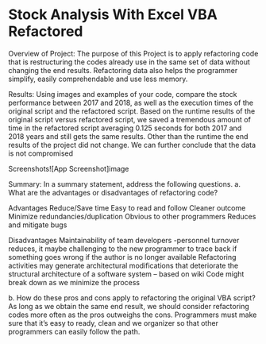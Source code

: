 # Stock Analysis With Excel VBA Refactored
Overview of Project:
The purpose of this Project is to apply refactoring code that is restructuring the codes already use in the same set of data without changing the end results. Refactoring data also helps the programmer simplify, easily comprehendable and use less memory.

Results:
Using images and examples of your code, compare the stock performance between 2017 and 2018, as well as the execution times of the original script and the refactored script. Based on the runtime results of the original script versus refactored script, we saved a tremendous amount of time in the refactored script averaging 0.125 seconds for both 2017 and 2018 years and still gets the same results. Other than the runtime the end results of the project did not change. We can further conclude that the data is not compromised

Screenshots![App Screenshot]image

Summary: In a summary statement, address the following questions.
a. What are the advantages or disadvantages of refactoring code?

Advantages
Reduce/Save time
Easy to read and follow
Cleaner outcome
Minimize redundancies/duplication
Obvious to other programmers
Reduces and mitigate bugs

Disadvantages
Maintainability of team developers -personnel turnover reduces, it maybe challenging to the new programmer to trace back if something goes wrong if the author is no longer available
Refactoring activities may generate architectural modifications that deteriorate the structural architecture of a software system – based on wiki
Code might break down as we minimize the process

b. How do these pros and cons apply to refactoring the original VBA script?
As long as we obtain the same end result, we should consider refactoring codes more often as the pros outweighs the cons. Programmers must make sure that it’s easy to ready, clean and we organizer so that other programmers can easily follow the path.

